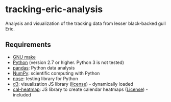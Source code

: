 # tracking-eric-analysis

Analysis and visualization of the tracking data from lesser black-backed gull Eric.

## Requirements

- [GNU make](http://www.gnu.org/software/make/)
- [Python](http://www.python.org/) (version 2.7 or higher. Python 3 is not tested)
- [pandas](http://pandas.pydata.org/): Python data analysis
- [NumPy](http://www.numpy.org/): scientific computing with Python
- [nose](https://nose.readthedocs.org/en/latest/): testing library for Python
- [d3](https://github.com/mbostock/d3): visualization JS library ([license](https://github.com/mbostock/d3/blob/master/LICENSE)) - dynamically loaded
- [cal-heatmap](http://kamisama.github.io/cal-heatmap/): JS library to create calendar heatmaps ([License](https://github.com/kamisama/cal-heatmap/blob/master/LICENCE-MIT)) - included
